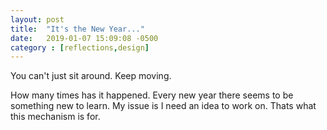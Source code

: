 ```yaml
---
layout: post
title:  "It's the New Year..."
date:   2019-01-07 15:09:08 -0500
category : [reflections,design]
---
```

You can't just sit around. 
Keep moving. 

How many times has it happened. Every new year there seems to be something new to learn. My issue is I need an idea to work on. Thats what this mechanism is for. 
